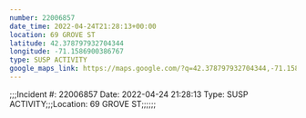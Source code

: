 ```yaml
---
number: 22006857
date_time: 2022-04-24T21:28:13+00:00
location: 69 GROVE ST
latitude: 42.378797932704344
longitude: -71.1586900386767
type: SUSP ACTIVITY
google_maps_link: https://maps.google.com/?q=42.378797932704344,-71.1586900386767
---
```


;;;Incident #: 22006857   Date: 2022-04-24 21:28:13    Type: SUSP ACTIVITY;;;Location: 69 GROVE ST;;;;;;
